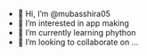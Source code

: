 - 👋 Hi, I’m @mubasshira05
- 👀 I’m interested in app making
- 🌱 I’m currently learning phython
- 💞️ I’m looking to collaborate on ...
<!---
mubasshira05/mubasshira05 is a ✨ special ✨ repository because its `README.md` (this file) appears on your GitHub profile.
You can click the Preview link to take a look at your changes.
--->

